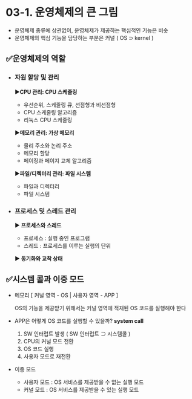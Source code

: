 # 03-1. 운영체제의 큰 그림
- 운영체제 종류에 상관없이, 운영체제가 제공하는 핵심적인 기능은 비슷
- 운영체제의 핵심 기능을 담당하는 부분은 커널 ( OS ⊃ kernel )

## ✅운영체제의 역할
- ### 자원 할당 및 관리
  **▶️CPU 관리: CPU 스케줄링**
  - 우선순위, 스케줄링 큐, 선점형과 비선점형
  - CPU 스케줄링 알고리즘
  - 리눅스 CPU 스케줄링

  **▶️메모리 관리: 가상 메모리**
  - 물리 주소와 논리 주소
  - 메모리 할당
  - 페이징과 페이지 교체 알고리즘 

  **▶️파일/디렉터리 관리: 파일 시스템**
  - 파일과 디렉터리
  - 파일 시스템 
  
- ### 프로세스 및 스레드 관리
  **▶️ 프로세스와 스레드**
  - 프로세스 : 실행 중인 프로그램
  - 스레드 : 프로세스를 이루는 실행의 단위 
  
  **▶️ 동기화와 교착 상태**
  
## ✅시스템 콜과 이중 모드
- 메모리 [ 커널 영역 - OS | 사용자 영역 - APP ]

  OS의 기능을 제공받기 위해서는 커널 영역에 적재된 OS 코드를 실행해야 한다 

- APP은 어떻게 OS 코드를 실행할 수 있을까? **system call**
  1. SW 인터럽트 발생 ( SW 인터럽트 ⊃ 시스템콜 )
  2. CPU의 커널 모드 전환
  3. OS 코드 실행
  4. 사용자 모드로 재전환 
- 이중 모드
  - 사용자 모드 : OS 서비스를 제공받을 수 없는 실행 모드
  - 커널 모드 : OS 서비스를 제공받을 수 있는 실행 모드 
